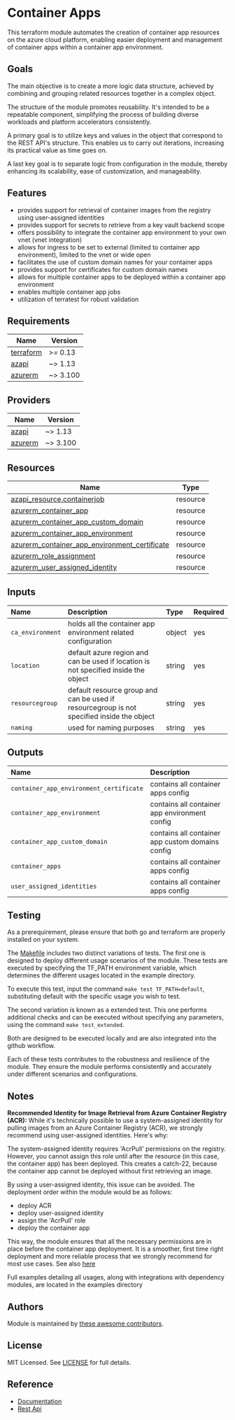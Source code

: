# Container Apps
This terraform module automates the creation of container app resources on the azure cloud platform, enabling easier deployment and management of container apps within a container app environment.

## Goals

The main objective is to create a more logic data structure, achieved by combining and grouping related resources together in a complex object.

The structure of the module promotes reusability. It's intended to be a repeatable component, simplifying the process of building diverse workloads and platform accelerators consistently.

A primary goal is to utilize keys and values in the object that correspond to the REST API's structure. This enables us to carry out iterations, increasing its practical value as time goes on.

A last key goal is to separate logic from configuration in the module, thereby enhancing its scalability, ease of customization, and manageability.

## Features

- provides support for retrieval of container images from the registry using user-assigned identities
- provides support for secrets to retrieve from a key vault backend scope
- offers possibility to integrate the container app environment to your own vnet (vnet integration)
- allows for ingress to be set to external (limited to container app environment), limited to the vnet or wide open
- facilitates the use of custom domain names for your container apps
- provides support for certificates for custom domain names
- allows for multiple container apps to be deployed within a container app environment
- enables multiple container app jobs
- utilization of terratest for robust validation

## Requirements

| Name | Version |
|------|---------|
| <a name="requirement_terraform"></a> [terraform](#requirement\_terraform) | >= 0.13 |
| <a name="requirement_azapi"></a> [azapi](#requirement\_azapi) | ~> 1.13 |
| <a name="requirement_azurerm"></a> [azurerm](#requirement\_azurerm) | ~> 3.100 |

## Providers

| Name | Version |
|------|---------|
| <a name="provider_azapi"></a> [azapi](#provider\_azapi) | ~> 1.13 |
| <a name="provider_azurerm"></a> [azurerm](#provider\_azurerm) | ~> 3.100 |

## Resources

| Name | Type |
|------|------|
| [azapi_resource.containerjob](https://registry.terraform.io/providers/azure/azapi/latest/docs/resources/resource) | resource |
| [azurerm_container_app](https://registry.terraform.io/providers/hashicorp/azurerm/latest/docs/resources/container_app) | resource |
| [azurerm_container_app_custom_domain](https://registry.terraform.io/providers/hashicorp/azurerm/latest/docs/resources/container_app_custom_domain) | resource |
| [azurerm_container_app_environment](https://registry.terraform.io/providers/hashicorp/azurerm/latest/docs/resources/container_app_environment) | resource |
| [azurerm_container_app_environment_certificate](https://registry.terraform.io/providers/hashicorp/azurerm/latest/docs/resources/container_app_environment_certificate) | resource |
| [azurerm_role_assignment](https://registry.terraform.io/providers/hashicorp/azurerm/latest/docs/resources/role_assignment) | resource |
| [azurerm_user_assigned_identity](https://registry.terraform.io/providers/hashicorp/azurerm/latest/docs/resources/user_assigned_identity) | resource |

## Inputs

| Name | Description | Type | Required |
| :-- | :-- | :-- | :-- |
| `ca_environment` | holds all the container app environment related configuration | object | yes |
| `location` | default azure region and can be used if location is not specified inside the object | string | yes |
| `resourcegroup` | default resource group and can be used if resourcegroup is not specified inside the object | string | yes |
| `naming` | used for naming purposes | string | yes |

## Outputs

| Name | Description |
| :-- | :-- |
| `container_app_environment_certificate` | contains all container apps config |
| `container_app_environment` | contains all container app environment config |
| `container_app_custom_domain` | contains all container app custom domains config |
| `container_apps` | contains all container apps config |
| `user_assigned_identities` | contains all container apps config |

## Testing

As a prerequirement, please ensure that both go and terraform are properly installed on your system.

The [Makefile](Makefile) includes two distinct variations of tests. The first one is designed to deploy different usage scenarios of the module. These tests are executed by specifying the TF_PATH environment variable, which determines the different usages located in the example directory.

To execute this test, input the command ```make test TF_PATH=default```, substituting default with the specific usage you wish to test.

The second variation is known as a extended test. This one performs additional checks and can be executed without specifying any parameters, using the command ```make test_extended```.

Both are designed to be executed locally and are also integrated into the github workflow.

Each of these tests contributes to the robustness and resilience of the module. They ensure the module performs consistently and accurately under different scenarios and configurations.

## Notes

**Recommended Identity for Image Retrieval from Azure Container Registry (ACR):**
While it's technically possible to use a system-assigned identity for pulling images from an Azure Container Registry (ACR), we strongly recommend using user-assigned identities. Here's why:

The system-assigned identity requires 'AcrPull' permissions on the registry. However, you cannot assign this role until after the resource (in this case, the container app) has been deployed. This creates a catch-22, because the container app cannot be deployed without first retrieving an image.

By using a user-assigned identity, this issue can be avoided. The deployment order within the module would be as follows:

- deploy ACR
- deploy user-assigned identity
- assign the 'AcrPull' role
- deploy the container app

This way, the module ensures that all the necessary permissions are in place before the container app deployment. It is a smoother, first time right deployment and more reliable process that we strongly recommend for most use cases.
See also [here](https://learn.microsoft.com/en-us/azure/container-apps/managed-identity?tabs=portal%2Cdotnet#common-use-cases)

Full examples detailing all usages, along with integrations with dependency modules, are located in the examples directory

## Authors

Module is maintained by [these awesome contributors](https://github.com/cloudnationhq/terraform-azure-ca/graphs/contributors).

## License

MIT Licensed. See [LICENSE](https://github.com/cloudnationhq/terraform-azure-ca/blob/main/LICENSE) for full details.

## Reference

- [Documentation](https://learn.microsoft.com/en-us/azure/container-apps/)
- [Rest Api](https://learn.microsoft.com/en-us/rest/api/containerapps/)
